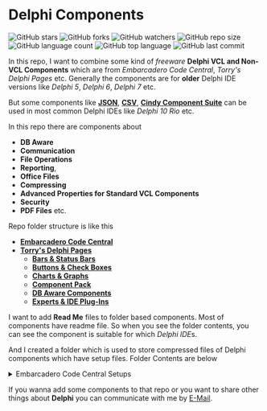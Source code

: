 # Delphi Components

![GitHub stars](https://img.shields.io/github/stars/coderserdar/DelphiComponents?style=social) ![GitHub forks](https://img.shields.io/github/forks/coderserdar/DelphiComponents?style=social) ![GitHub watchers](https://img.shields.io/github/watchers/coderserdar/DelphiComponents?style=social) ![GitHub repo size](https://img.shields.io/github/repo-size/coderserdar/DelphiComponents?style=plastic) ![GitHub language count](https://img.shields.io/github/languages/count/coderserdar/DelphiComponents?style=plastic) ![GitHub top language](https://img.shields.io/github/languages/top/coderserdar/DelphiComponents?style=plastic) ![GitHub last commit](https://img.shields.io/github/last-commit/coderserdar/DelphiComponents?color=red&style=plastic)

In this repo, I want to combine some kind of *freeware* **Delphi VCL and Non-VCL Components** which are from *Embarcadero Code Central*, *Torry's Delphi Pages* etc. Generally the components are for **older** Delphi IDE versions like *Delphi 5*, *Delphi 6*, *Delphi 7* etc.

But some components like [**JSON**](https://github.com/coderserdar/DelphiComponents/tree/main/Embarcadero%20Code%20Central/JSON%204.5), [**CSV**](https://github.com/coderserdar/DelphiComponents/tree/main/Embarcadero%20Code%20Central/CSV%205.6), [**Cindy Component Suite**](https://github.com/coderserdar/DelphiComponents/tree/main/Embarcadero%20Code%20Central/Cindy%20Components) can be used in most common Delphi IDEs like *Delphi 10 Rio* etc.

In this repo there are components about
 - **DB Aware**
 - **Communication**
 - **File Operations**
 - **Reporting**,
 - **Office Files**
 - **Compressing**
 - **Advanced Properties for Standard VCL Components**
 - **Security**
 - **PDF Files** etc.

Repo folder structure is like this
 - [**Embarcadero Code Central**](https://github.com/coderserdar/DelphiComponents/tree/main/Embarcadero%20Code%20Central/)
 - [**Torry's Delphi Pages**](https://github.com/coderserdar/DelphiComponents/tree/main/Torry's%20Delphi%20Pages)
   - [**Bars & Status Bars**](https://github.com/coderserdar/DelphiComponents/tree/main/Torry's%20Delphi%20Pages/Bars%20and%20Status%20Bars)
   - [**Buttons & Check Boxes**](https://github.com/coderserdar/DelphiComponents/tree/main/Torry's%20Delphi%20Pages/Buttons%20and%20CheckBoxes)
   - [**Charts & Graphs**](https://github.com/coderserdar/DelphiComponents/tree/main/Torry's%20Delphi%20Pages/Charts%20And%20Graphs)
   - [**Component Pack**](https://github.com/coderserdar/DelphiComponents/tree/main/Torry's%20Delphi%20Pages/Component%20Pack)
   - [**DB Aware Components**](https://github.com/coderserdar/DelphiComponents/tree/main/Torry's%20Delphi%20Pages/DB%20Aware)
   - [**Experts & IDE Plug-Ins**](https://github.com/coderserdar/DelphiComponents/tree/main/Torry's%20Delphi%20Pages/Experts%2C%20IDE)


I want to add **Read Me** files to folder based components. Most of components have readme file. So when you see the folder contents, you can see the component is suitable for which *Delphi IDE*s.

And I created a folder which is used to store compressed files of Delphi components which have setup files. Folder Contents are below

<details>
  <summary>Embarcadero Code Central Setups</summary>

   1. *ABC For Delphi 6 Companion Edition*
   2. *ADO Component Suite*
   3. *ANN Magic CD DVD Burner*
   4. *Advanced Application Controls*
   5. *Alfa File Protector*
   6. *Barcode 4.8*
   7. *COM Port*
   8. *Chilkat Component Set*
   9. *Chilkat ZIP*
   10. *DB Alt Grid*
   11. *Drag And Drop Component Suite*
   12. *EI Pack*
   13. *Eldos Tree Lite*
   14. *Excel Component Suite*
   15. *Express Forum Library*
   16. *ExpressMemData*
   17. *EzPlan*
   18. *FSM Library*
   19. *GM Print Suite*
   20. *HTML Help Connect*
   21. *IBX For Delphi 7*
   22. *Kbmmemtable 5.60*
   23. *LMD For Delphi 5*
   24. *NR Comm Lib 6.28*
   25. *NR Comm Lib 6.36*
   26. *NR Comm Lib 6.36*
   27. *NT Set Component Collection*
   28. *Office Component Suite*
   29. *Optical Barcode Recognition 4.2*
   30. *Optical Character Recognition 8.1*
   31. *Orcka Component Suite*
   32. *PDFium Component Suite*
   33. *Report Builder Pro 4*
   34. *SDL Component Suite 7.0 for Delphi 7*
   35. *Super Com Suite*
   36. *Syntax Suite*
   37. *WMI Set Collection*
   38. *XLS Read Write*
   39. *ZIP Forge*
   40. *Ziegler Collection One*

</details>

If you wanna add some components to that repo or you want to share other things about **Delphi** you can communicate with me by [E-Mail](mailto:serdargul@outlook.com).